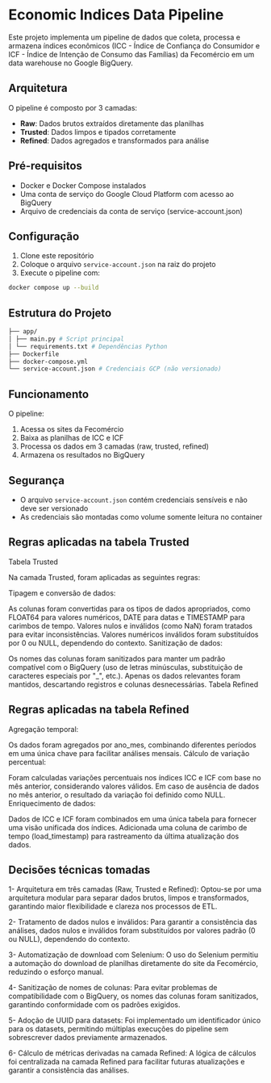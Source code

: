 # Economic Indices Data Pipeline

Este projeto implementa um pipeline de dados que coleta, processa e armazena índices econômicos (ICC - Índice de Confiança do Consumidor e ICF - Índice de Intenção de Consumo das Famílias) da Fecomércio em um data warehouse no Google BigQuery.

## Arquitetura

O pipeline é composto por 3 camadas:

- **Raw**: Dados brutos extraídos diretamente das planilhas
- **Trusted**: Dados limpos e tipados corretamente
- **Refined**: Dados agregados e transformados para análise

## Pré-requisitos

- Docker e Docker Compose instalados
- Uma conta de serviço do Google Cloud Platform com acesso ao BigQuery
- Arquivo de credenciais da conta de serviço (service-account.json)

## Configuração

1. Clone este repositório
2. Coloque o arquivo `service-account.json` na raiz do projeto
3. Execute o pipeline com:

```bash
docker compose up --build
```

## Estrutura do Projeto

```bash
├── app/
│ ├── main.py # Script principal
│ └── requirements.txt # Dependências Python
├── Dockerfile
├── docker-compose.yml
└── service-account.json # Credenciais GCP (não versionado)
```

## Funcionamento

O pipeline:
1. Acessa os sites da Fecomércio
2. Baixa as planilhas de ICC e ICF
3. Processa os dados em 3 camadas (raw, trusted, refined)
4. Armazena os resultados no BigQuery

## Segurança

- O arquivo `service-account.json` contém credenciais sensíveis e não deve ser versionado
- As credenciais são montadas como volume somente leitura no container

## Regras aplicadas na tabela Trusted

Tabela Trusted

Na camada Trusted, foram aplicadas as seguintes regras:

Tipagem e conversão de dados:

As colunas foram convertidas para os tipos de dados apropriados, como FLOAT64 para valores numéricos, DATE para datas e TIMESTAMP para carimbos de tempo.
Valores nulos e inválidos (como NaN) foram tratados para evitar inconsistências. Valores numéricos inválidos foram substituídos por 0 ou NULL, dependendo do contexto.
Sanitização de dados:

Os nomes das colunas foram sanitizados para manter um padrão compatível com o BigQuery (uso de letras minúsculas, substituição de caracteres especiais por "_", etc.).
Apenas os dados relevantes foram mantidos, descartando registros e colunas desnecessárias.
Tabela Refined

## Regras aplicadas na tabela Refined

Agregação temporal:

Os dados foram agregados por ano_mes, combinando diferentes períodos em uma única chave para facilitar análises mensais.
Cálculo de variação percentual:

Foram calculadas variações percentuais nos índices ICC e ICF com base no mês anterior, considerando valores válidos.
Em caso de ausência de dados no mês anterior, o resultado da variação foi definido como NULL.
Enriquecimento de dados:

Dados de ICC e ICF foram combinados em uma única tabela para fornecer uma visão unificada dos índices.
Adicionada uma coluna de carimbo de tempo (load_timestamp) para rastreamento da última atualização dos dados.

## Decisões técnicas tomadas

1- Arquitetura em três camadas (Raw, Trusted e Refined):
Optou-se por uma arquitetura modular para separar dados brutos, limpos e transformados, garantindo maior flexibilidade e clareza nos processos de ETL.

2- Tratamento de dados nulos e inválidos:
Para garantir a consistência das análises, dados nulos e inválidos foram substituídos por valores padrão (0 ou NULL), dependendo do contexto.

3- Automatização de download com Selenium:
O uso do Selenium permitiu a automação do download de planilhas diretamente do site da Fecomércio, reduzindo o esforço manual.

4- Sanitização de nomes de colunas:
Para evitar problemas de compatibilidade com o BigQuery, os nomes das colunas foram sanitizados, garantindo conformidade com os padrões exigidos.

5- Adoção de UUID para datasets:
Foi implementado um identificador único para os datasets, permitindo múltiplas execuções do pipeline sem sobrescrever dados previamente armazenados.

6- Cálculo de métricas derivadas na camada Refined:
A lógica de cálculos foi centralizada na camada Refined para facilitar futuras atualizações e garantir a consistência das análises.
